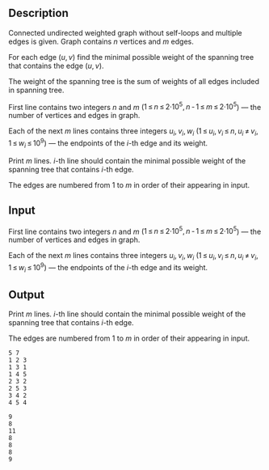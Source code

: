 ## Description

<div><p>Connected undirected weighted graph without self-loops and multiple edges is given. Graph contains <span class="tex-span"><i>n</i></span> vertices and <span class="tex-span"><i>m</i></span> edges.</p><p>For each edge <span class="tex-span">(<i>u</i>, <i>v</i>)</span> find the minimal possible weight of the spanning tree that contains the edge <span class="tex-span">(<i>u</i>, <i>v</i>)</span>.</p><p>The weight of the spanning tree is the sum of weights of all edges included in spanning tree.</p></div><div class="input-specification"><p>First line contains two integers <span class="tex-span"><i>n</i></span> and <span class="tex-span"><i>m</i></span> (<span class="tex-span">1 ≤ <i>n</i> ≤ 2·10<sup class="upper-index">5</sup>, <i>n</i> - 1 ≤ <i>m</i> ≤ 2·10<sup class="upper-index">5</sup></span>) — the number of vertices and edges in graph.</p><p>Each of the next <span class="tex-span"><i>m</i></span> lines contains three integers <span class="tex-span"><i>u</i><sub class="lower-index"><i>i</i></sub>, <i>v</i><sub class="lower-index"><i>i</i></sub>, <i>w</i><sub class="lower-index"><i>i</i></sub></span> (<span class="tex-span">1 ≤ <i>u</i><sub class="lower-index"><i>i</i></sub>, <i>v</i><sub class="lower-index"><i>i</i></sub> ≤ <i>n</i>, <i>u</i><sub class="lower-index"><i>i</i></sub> ≠ <i>v</i><sub class="lower-index"><i>i</i></sub>, 1 ≤ <i>w</i><sub class="lower-index"><i>i</i></sub> ≤ 10<sup class="upper-index">9</sup></span>) — the endpoints of the <span class="tex-span"><i>i</i></span>-th edge and its weight.</p></div><div class="output-specification"><p>Print <span class="tex-span"><i>m</i></span> lines. <span class="tex-span"><i>i</i></span>-th line should contain the minimal possible weight of the spanning tree that contains <span class="tex-span"><i>i</i></span>-th edge.</p><p>The edges are numbered from <span class="tex-span">1</span> to <span class="tex-span"><i>m</i></span> in order of their appearing in input.</p></div>

## Input

<p>First line contains two integers <span class="tex-span"><i>n</i></span> and <span class="tex-span"><i>m</i></span> (<span class="tex-span">1 ≤ <i>n</i> ≤ 2·10<sup class="upper-index">5</sup>, <i>n</i> - 1 ≤ <i>m</i> ≤ 2·10<sup class="upper-index">5</sup></span>) — the number of vertices and edges in graph.</p><p>Each of the next <span class="tex-span"><i>m</i></span> lines contains three integers <span class="tex-span"><i>u</i><sub class="lower-index"><i>i</i></sub>, <i>v</i><sub class="lower-index"><i>i</i></sub>, <i>w</i><sub class="lower-index"><i>i</i></sub></span> (<span class="tex-span">1 ≤ <i>u</i><sub class="lower-index"><i>i</i></sub>, <i>v</i><sub class="lower-index"><i>i</i></sub> ≤ <i>n</i>, <i>u</i><sub class="lower-index"><i>i</i></sub> ≠ <i>v</i><sub class="lower-index"><i>i</i></sub>, 1 ≤ <i>w</i><sub class="lower-index"><i>i</i></sub> ≤ 10<sup class="upper-index">9</sup></span>) — the endpoints of the <span class="tex-span"><i>i</i></span>-th edge and its weight.</p>

## Output

<p>Print <span class="tex-span"><i>m</i></span> lines. <span class="tex-span"><i>i</i></span>-th line should contain the minimal possible weight of the spanning tree that contains <span class="tex-span"><i>i</i></span>-th edge.</p><p>The edges are numbered from <span class="tex-span">1</span> to <span class="tex-span"><i>m</i></span> in order of their appearing in input.</p>





```input1
5 7
1 2 3
1 3 1
1 4 5
2 3 2
2 5 3
3 4 2
4 5 4

```




```output1
9
8
11
8
8
8
9

```


